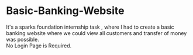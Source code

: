 # Basic-Banking-Website
It's a sparks foundation internship task , where I had to create a basic banking website where we could view all customers and transfer of money was possible.  
No Login Page is Required.
